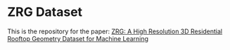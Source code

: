 # ZRG Dataset
This is the repository for the paper: [ZRG: A High Resolution 3D Residential Rooftop Geometry Dataset for Machine Learning](https://arxiv.org/abs/2304.13219)
